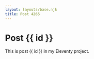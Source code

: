 ```yaml
---
layout: layouts/base.njk
title: Post 4265
---
```


# Post {{ id }}

This is post {{ id }} in my Eleventy project.
